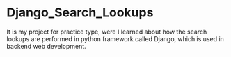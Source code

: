 # Django_Search_Lookups
It is my project for practice type, were I learned about how the search lookups are performed in python framework called Django, which is used in backend web development.
